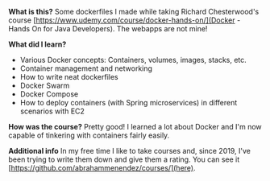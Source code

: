 **What is this?**
Some dockerfiles I made while taking Richard Chesterwood's course [https://www.udemy.com/course/docker-hands-on/](Docker - Hands On for Java Developers). The webapps are not mine!

**What did I learn?**
- Various Docker concepts: Containers, volumes, images, stacks, etc.
- Container management and networking
- How to write neat dockerfiles 
- Docker Swarm
- Docker Compose
- How to deploy containers (with Spring microservices) in different scenarios with EC2

**How was the course?**
Pretty good! I learned a lot about Docker and I'm now capable of tinkering with containers fairly easily.

**Additional info**
In my free time I like to take courses and, since 2019, I've been trying to write them down and give them a rating. You can see it [https://github.com/abrahammenendez/courses/](here).
